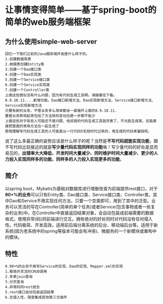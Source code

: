# 让事情变得简单——基于spring-boot的简单的web服务端框架
## 为什么使用simple-web-server
	回忆一下我们之前的Java服务端开发是什么样子的。
	1.创建数据库表
	2.根据表创建Entity类
	3.创建一个Dao接口类
	4.创建一个Dao实现类
	5.创建一个Service接口类
	6.创建一个Service实现类
	7.创建一个Controller类
	上面这些貌似没有什么问题，因为有代码生成工具啊。请接着往下看。
	8.9.10.11....新增功能，Dao接口新增方法、Dao实现新增方法、Service接口新增方法、Service实现新增方法
	只要有新的业务，不管业务多么简单都会一直循环上面的8.9.10.11.
	要是业务修改起来包括了方法体的变动也是一步都不能少
	上面这些对于有些人可能还不是问题，他说我的代码生成工具就厉害了，不光能生成类，还能直接把里面的常用方法也一起生成了
	那我理解写代码生成工具的人可能是从一行代码5毛钱时代过来的，用生成的代码来骗钱呢。
说了这么多最正确的姿势应该是什么样子的呢？当然是**不写代码就能实现功能**，跟不写代码比较接近的就是**写少量代码实现同样的功能**咯！写少量代码的好处是显而易见的，**出错率大大降低、开发时间大量减少、同时维护时间大量减少、更少的人力投入实现同样多的功能、同样多的人力投入实现更多的功能**。
## 简介
以spring boot，Mybatis为基础对数据库进行增删改查为前端提供rest接口，对于**90+%的业务**可以只有Entity类、Dao接口类、Service接口类、Controller类，其中Dao和Service不用实现任何方法，只要一个空类即可，用到了其中的泛型。业务可以灵活的写在Controller(简单的单个任务)或者Service(包含事物或者一些复杂的业务)中。在Controller中直接返回结果对象，会自动包装成前端需要的数据格式。使用异常(码)同前端进行交互。拥有绝对的好处同时对代码没有任何侵入性。代码极简、开发高效。适用前后端分离系统的后台、移动端后台等。适用于新系统(因为老系统中的spring等版本可能会有冲突)、微服务的一个新模块或重构中的模块。
## 特性
	0.90+%的业务不用写Service的实现、Dao的实现、Mapper.xml的实现
	1.极简并灵活的CRUD调用
	2.多表join查询
	3.分页查询
	4.异常码同rest结合
	5.rest接口自动包装返回结果
	6.无侵入性，随意集成其他第三方插件


